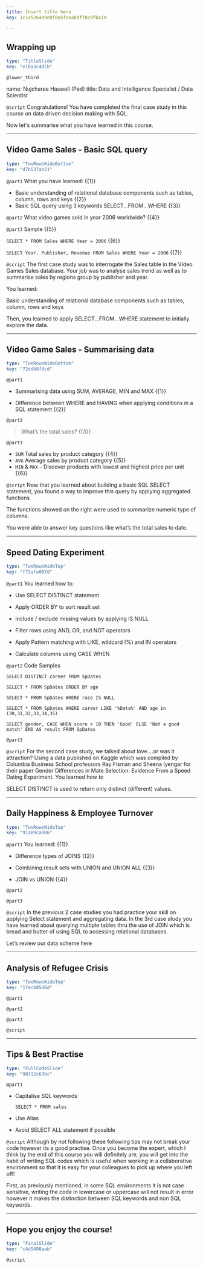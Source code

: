 ```yaml
---
title: Insert title here
key: 1c1e526409e0f865faeabdff8c9fba19

---
```

## Wrapping up

```yaml
type: "TitleSlide"
key: "e1ba3c4dcb"
```

`@lower_third`

name: Nujcharee Haswell (Ped)
title: Data and Intelligence Specialist / Data Scientist


`@script`
Congratulations! You have completed the final case study in this course on data driven decision making with SQL.

Now let's summarise what you have learned in this course.


---
## Video Game Sales - Basic SQL query

```yaml
type: "TwoRowsWideBottom"
key: "d7b537ab21"
```

`@part1`
What you have learned: {{1}}

- Basic understanding of relational database components such as tables, column, rows and keys {{2}}
- Basic SQL query using 3 keywords SELECT...FROM...WHERE {{3}}


`@part2`
What video games sold in year 2006 worldwide? {{4}}


`@part3`
Sample {{5}}

``SELECT * FROM Sales WHERE Year = 2006`` {{6}}

 ``SELECT Year, Publisher, Revenue FROM Sales WHERE Year = 2006`` {{7}}


`@script`
The first case study was to interrogate the Sales table in the Video Games Sales database. Your job was to analyse sales trend as well as to summarise sales by regions group by publisher and year.

You learned: 

Basic understanding of relational database components such as tables, column, rows and keys

Then, you learned to apply SELECT...FROM...WHERE statement to initially explore the data.


---
## Video Game Sales - Summarising data

```yaml
type: "TwoRowsWideBottom"
key: "72edb8fdcd"
```

`@part1`
- Summarising data using SUM, AVERAGE, MIN and MAX {{1}}

- Difference between WHERE and  HAVING when applying conditions in a SQL statement {{2}}


`@part2`
> What’s the total sales? {{3}}


`@part3`
- ``SUM`` Total sales by product category {{4}}
- ``AVG`` Average sales by product category {{5}}
- ``MIN`` & ``MAX`` – Discover products with lowest and highest price per unit {{6}}


`@script`
Now that you learned about building a basic SQL SELECT statement, you found a way to improve this query by applying aggregated functions

The functions showed on the right were used to summarize numeric type of columns.

You were able to answer key questions like what’s the total sales to date.


---
## Speed Dating Experiment

```yaml
type: "TwoRowsWideTop"
key: "f73afe007d"
```

`@part1`
You learned how to:

- Use SELECT DISTINCT statement
- Apply ORDER BY to sort result set 

- Include / exclude missing values by applying IS NULL 

- Filter rows using AND, OR, and NOT operators 

- Apply Pattern matching with LIKE, wildcard (%) and IN operators

- Calculate columns using CASE WHEN


`@part2`
Code Samples

``SELECT DISTINCT career FROM SpDates``

``SELECT * FROM SpDates ORDER BY age``

``SELECT * FROM SpDates WHERE race IS NULL``

``SELECT * FROM SpDates WHERE career LIKE '%Data%' AND age in (30,31,32,33,34,35)``

``SELECT gender, CASE WHEN score > 10 THEN 'Good' ELSE 'Not a good match' END AS result
 FROM SpDates``


`@part3`



`@script`
For the second case study, we talked about love....or was it attraction? Using a data published on Kaggle which was compiled by Columbia Business School professors Ray Fisman and Sheena Iyengar for their paper Gender Differences in Mate Selection: Evidence From a Speed Dating Experiment. You learned how to 
 
SELECT DISTINCT is used to return only distinct (different) values.


---
## Daily Happiness & Employee Turnover

```yaml
type: "TwoRowsWideTop"
key: "91a89ca986"
```

`@part1`
You learned: {{1}}

- Difference types of JOINS {{2}}

- Combining result sets with UNION and UNION ALL {{3}}

- JOIN vs UNION {{4}}


`@part2`



`@part3`



`@script`
In the previous 2 case studies you had practice your skill on applying Select statement and aggregating data. In the 3rd case study you have learned about querying multiple tables thru the use of JOIN which is bread and butter of using SQL to accessing relational databases.

Let’s review our data scheme here


---
## Analysis of Refugee Crisis

```yaml
type: "TwoRowsWideTop"
key: "1fecb85d6d"
```

`@part1`



`@part2`



`@part3`



`@script`



---
## Tips & Best Practise

```yaml
type: "FullCodeSlide"
key: "98312c63bc"
```

`@part1`
- Capitalise SQL keywords

  ``SELECT * FROM sales``

- Use Alias

- Avoid SELECT ALL statement if possible


`@script`
Although by not following these following tips may not break your code however its a good practise. Once you become the expert, which I think by the end of this course you will definitely are, you will get into the habit of writing SQL codes which is useful when working in a collaborative environment so that it is easy for your colleagues to pick up where you left off!

First, as previously mentioned, in some SQL environments it is not case sensitive, writing the code in lowercase or uppercase will not result in error however it makes the distinction between SQL keywords and non SQL keywords.


---
## Hope you enjoy the course!

```yaml
type: "FinalSlide"
key: "c4d5498aab"
```

`@script`


